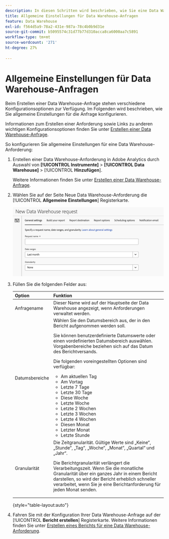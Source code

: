 ```yaml
---
description: In diesen Schritten wird beschrieben, wie Sie eine Data Warehouse-Anforderung erstellen.
title: Allgemeine Einstellungen für Data Warehouse-Anfragen
feature: Data Warehouse
exl-id: f564d5a9-78a2-431e-987a-78c4b0b9d31e
source-git-commit: b5095574c31d77b77d310acca8ca6000aa7c5891
workflow-type: tm+mt
source-wordcount: '271'
ht-degree: 27%

---
```


# Allgemeine Einstellungen für Data Warehouse-Anfragen

Beim Erstellen einer Data Warehouse-Anfrage stehen verschiedene Konfigurationsoptionen zur Verfügung. Im Folgenden wird beschrieben, wie Sie allgemeine Einstellungen für die Anfrage konfigurieren.

Informationen zum Erstellen einer Anforderung sowie Links zu anderen wichtigen Konfigurationsoptionen finden Sie unter [Erstellen einer Data Warehouse-Anfrage](/help/export/data-warehouse/create-request/t-dw-create-request.md).

So konfigurieren Sie allgemeine Einstellungen für eine Data Warehouse-Anforderung:

1. Erstellen einer Data Warehouse-Anforderung in Adobe Analytics durch Auswahl von **[!UICONTROL Instrumente]** > **[!UICONTROL Data Warehouse]** > [!UICONTROL **Hinzufügen**].

   Weitere Informationen finden Sie unter [Erstellen einer Data Warehouse-Anfrage](/help/export/data-warehouse/create-request/t-dw-create-request.md).

1. Wählen Sie auf der Seite Neue Data Warehouse-Anforderung die [!UICONTROL **Allgemeine Einstellungen**] Registerkarte.

   ![Berichtsziel-Tab](assets/dw-general-settings.png)

1. Füllen Sie die folgenden Felder aus:

   | Option | Funktion |
   |---------|----------|
   | Anfragename | Dieser Name wird auf der Hauptseite der Data Warehouse angezeigt, wenn Anforderungen verwaltet werden. |
   | Datumsbereiche | Wählen Sie den Datumsbereich aus, der in den Bericht aufgenommen werden soll. <p>Sie können benutzerdefinierte Datumswerte oder einen vordefinierten Datumsbereich auswählen. Vorgabenbereiche beziehen sich auf das Datum des Berichtversands.</p><p>Die folgenden voreingestellten Optionen sind verfügbar:</p><ul><li>Am aktuellen Tag</li><li>Am Vortag</li><li>Letzte 7 Tage</li><li>Letzte 30 Tage</li><li>Diese Woche</li><li>Letzte Woche</li><li>Letzte 2 Wochen</li><li>Letzte 3 Wochen</li><li>Letzte 4 Wochen</li><li>Diesen Monat</li><li>Letzter Monat</li><li>Letzte Stunde</li></ul> |
   | Granularität | <!--what does this setting do? It's not the schedule/frequency... --> Die Zeitgranularität. Gültige Werte sind „Keine“, „Stunde“, „Tag“, „Woche“, „Monat“, „Quartal“ und „Jahr“.<p>Die Berichtgranularität verlängert die Verarbeitungszeit. Wenn Sie die monatliche Granularität über ein ganzes Jahr in einem Bericht darstellen, so wird der Bericht erheblich schneller verarbeitet, wenn Sie je eine Berichtanforderung für jeden Monat senden.</p> <!-- Make this into a new row: Make available to users in your organization - All data warehouse requests are visible only to you and any system administrators. Enable this option if you want to make the request visible to everyone in your organization. <p>Enabling this option is useful if you want other users in your organization to help create or update the request.</p>--> |

   {style="table-layout:auto"}

1. Fahren Sie mit der Konfiguration Ihrer Data Warehouse-Anfrage auf der [!UICONTROL **Bericht erstellen**] Registerkarte. Weitere Informationen finden Sie unter [Erstellen eines Berichts für eine Data Warehouse-Anforderung](/help/export/data-warehouse/create-request/dw-request-build-report.md).
